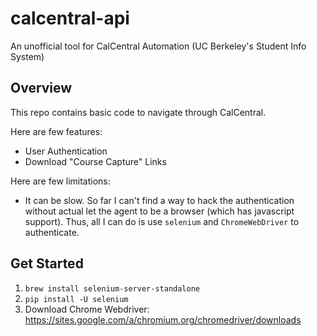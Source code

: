# calcentral-api
An unofficial tool for CalCentral Automation (UC Berkeley's Student Info System)

## Overview

This repo contains basic code to navigate through CalCentral. 

Here are few features:

- User Authentication
- Download "Course Capture" Links

Here are few limitations:

- It can be slow. So far I can't find a way to hack the authentication without actual let the agent to be a browser (which has javascript support). Thus, all I can do is use `selenium` and `ChromeWebDriver` to authenticate. 

## Get Started

1. `brew install selenium-server-standalone`
2. `pip install -U selenium`
3. Download Chrome Webdriver: https://sites.google.com/a/chromium.org/chromedriver/downloads
